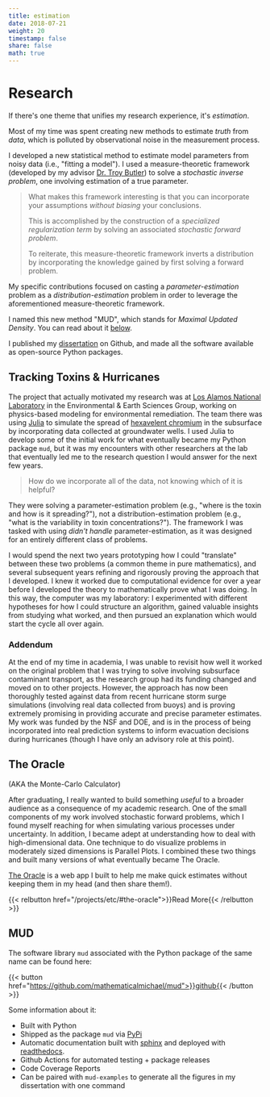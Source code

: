 ```yaml
---
title: estimation
date: 2018-07-21
weight: 20
timestamp: false
share: false
math: true
---
```


# Research

If there's one theme that unifies my research experience, it's _estimation_.

Most of my time was spent creating new methods to estimate _truth_ from _data_, which is polluted by observational noise in the measurement process.

I developed a new statistical method to estimate model parameters from noisy data (i.e., "fitting a model").
I used a measure-theoretic framework (developed by my advisor [Dr. Troy Butler](http://math.ucdenver.edu/~tbutler/)) to solve a _stochastic inverse problem_, one involving estimation of a true parameter.

> What makes this framework interesting is that you can incorporate your assumptions _without biasing_ your conclusions.
> 
> This is accomplished by the construction of a _specialized regularization term_ by solving an associated _stochastic forward problem_.
> 
> To reiterate, this measure-theoretic framework inverts a distribution by incorporating the knowledge gained by first solving a forward problem.

My specific contributions focused on casting a _parameter-estimation_ problem as a _distribution-estimation_ problem in order to leverage the aforementioned measure-theoretic framework.

I named this new method "MUD", which stands for _Maximal Updated Density_.
You can read about it [below](#mud).

I published my [dissertation][diss] on Github, and made all the software available as open-source Python packages.

## Tracking Toxins & Hurricanes

The project that actually motivated my research was at [Los Alamos National Laboratory](https://en.wikipedia.org/wiki/Los_Alamos_National_Laboratory) in the Environmental & Earth Sciences Group, working on physics-based modeling for environmental remediation.
The team there was using [Julia](https://julialang.org/) to simulate the spread of [hexavelent chromium](https://www.osha.gov/hexavalent-chromium) in the subsurface by incorporating data collected at groundwater wells. 
I used Julia to develop some of the initial work for what eventually became my Python package `mud`, but it was my encounters with other researchers at the lab that eventually led me to the research question I would answer for the next few years.
> How do we incorporate all of the data, not knowing which of it is helpful?

They were solving a parameter-estimation problem (e.g., "where is the toxin and how is it spreading?"), not a distribution-estimation problem (e.g., "what is the variability in toxin concentrations?").
The framework I was tasked with using _didn't handle_ parameter-estimation, as it was designed for an entirely different class of problems.

I would spend the next two years prototyping how I could "translate" between these two problems (a common theme in pure mathematics), and several subsequent years refining and rigorously proving the approach that I developed.
I knew it worked due to computational evidence for over a year before I developed the theory to mathematically prove what I was doing.
In this way, the computer was my laboratory: I experimented with different hypotheses for how I could structure an algorithm, gained valuable insights from studying what worked, and then pursued an explanation which would start the cycle all over again.

### Addendum

At the end of my time in academia, I was unable to revisit how well it worked on the original problem that I was trying to solve involving subsurface contaminant transport, as the research group had its funding changed and moved on to other projects.
However, the approach has now been thoroughly tested against data from recent hurricane storm surge simulations (involving real data collected from buoys) and is proving extremely promising in providing accurate and precise parameter estimates.
My work was funded by the NSF and DOE, and is in the process of being incorporated into real prediction systems to inform evacuation decisions during hurricanes (though I have only an advisory role at this point).

## The Oracle
(AKA the Monte-Carlo Calculator)

After graduating, I really wanted to build something _useful_ to a broader audience as a consequence of my academic research.
One of the small components of my work involved stochastic forward problems, which I found myself reaching for when simulating various processes under uncertainty.
In addition, I became adept at understanding how to deal with high-dimensional data.
One technique to do visualize problems in moderately sized dimensions is Parallel Plots.
I combined these two things and built many versions of what eventually became The Oracle.

[The Oracle](https://oracle.math.computer) is a web app I built to help me make quick estimates without keeping them in my head (and then share them!).

{{< relbutton href="/projects/etc/#the-oracle">}}Read More{{< /relbutton >}}


## MUD

The software library `mud` associated with the Python package of the same name can be found here:

{{< button href="https://github.com/mathematicalmichael/mud">}}github{{< /button >}}

Some information about it:
- Built with Python
- Shipped as the package `mud` via [PyPi](https://pypi.org/project/mud)
- Automatic documentation built with [sphinx](https://www.sphinx-doc.org/en/master/man/sphinx-build.html) and deployed with [readthedocs](https://readthedocs.org/).
- Github Actions for automated testing + package releases
- Code Coverage Reports
- Can be paired with `mud-examples` to generate all the figures in my dissertation with one command


[org]: https://github.com/ml-starter-packs
[jdd-orig]: https://github.com/jupyter/jupyterhub-deploy-docker
[jhub]: https://github.com/jupyter/jupyterhub

[jdd]: https://github.com/ml-starter-packs/jupyterhub-deploy-docker
[mlflow-exp]: https://github.com/ml-starter-packs/mlflow-experiment/
[microservices]: https://github.com/ml-starter-packs/microservice-workshop
[ml-monorepo]: https://github.com/ml-starter-packs/ml-monorepo

[stats-server]: https://github.com/ml-starter-packs/stats-server
[binder-streamlit]: https://github.com/ml-starter-packs/binder-streamlit
[launch-microservices]: https://mybinder.org/v2/gh/ml-starter-packs/microservice-workshop/main?urlpath=vscode/


[mud]: https://github.com/mathematicalmichael/mud
[mudex]: https://github.com/mathematicalmichael/mud-examples
[diss-temp]: https://github.com/mathematicalmichael/dissertation-template
[diss]: https://github.com/mathematicalmichael/thesis
